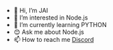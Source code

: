 - 👋 Hi, I’m JAI
- 👀 I’m interested in Node.js
- 🌱 I’m currently learning PYTHON
- 😊 Ask me about Node.js
- 📫 How to reach me <a href="https://discord.gg/Van2dYRkqz">Discord</a>

